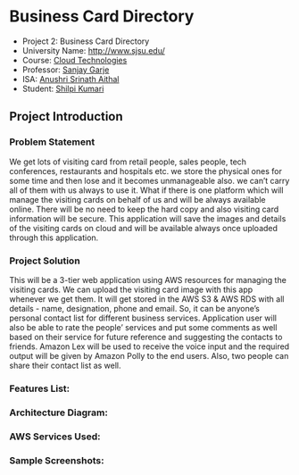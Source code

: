 # Business Card Directory

- Project 2: Business Card Directory<br>
- University Name: http://www.sjsu.edu/<br>
- Course: [Cloud Technologies](http://info.sjsu.edu/web-dbgen/catalog/courses/CMPE281.html)<br>
- Professor: [Sanjay Garje](https://www.linkedin.com/in/sanjaygarje/)<br>
- ISA: [Anushri Srinath Aithal](https://www.linkedin.com/in/anushri-aithal/)<br>
- Student: [Shilpi Kumari](www.linkedin.com/in/shilpi-kumari-58764a64)

## Project Introduction<br>

### Problem Statement
We get lots of visiting card from retail people, sales people, tech conferences, restaurants and hospitals etc. we store the physical ones for some time and then lose and it becomes unmanageable also. we can’t carry all of them with us always to use it. What if there is one platform which will manage the visiting cards on behalf of us and will be always available online. There will be no need to keep the hard copy and also visiting card information will be secure. This application will save the images and details of the visiting cards on cloud and will be available always once uploaded through this application.

### Project Solution
This will be a 3-tier web application using AWS resources for managing the visiting cards. We can upload the visiting card image with this app whenever we get them. It will get stored in the AWS S3 & AWS RDS with all details - name, designation, phone and email. So, it can be anyone’s personal contact list for different business services. Application user will also be able to rate the people’ services and put some comments as well based on their service for future reference and suggesting the contacts to friends. Amazon Lex will be used to receive the voice input and the required output will be given by Amazon Polly to the end users. Also, two people can share their contact list as well.

### Features List:
### Architecture Diagram:
### AWS Services Used:
### Sample Screenshots:

